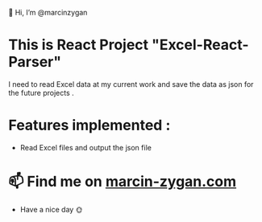👋 Hi, I’m @marcinzygan

# This is React Project "Excel-React-Parser"

I need to read Excel data at my current work and save the data as json for the future projects .

# Features implemented :

- Read Excel files and output the json file

# 📫 Find me on <a href="https://marcin-zygan.com">marcin-zygan.com</a>

- Have a nice day 🌞
